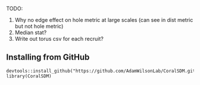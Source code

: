
TODO:

1. Why no edge effect on hole metric at large scales (can see in dist metric but not hole metric)
2. Median stat?
3. Write out torus csv for each recruit?



## Installing from GitHub
```
devtools::install_github("https://github.com/AdamWilsonLab/CoralSDM.git")
library(CoralSDM)
```
